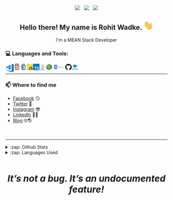 
<p align='center'>
<a href="https://twitter.com/rohya8"><img height="30" src="https://github.com/stephenajulu/WaylonWalker/blob/main/icon/twitter.png?raw=true"></a>&nbsp;&nbsp;
<a href="https://instagram.com/rohya8"><img height="30" src="https://github.com/stephenajulu/WaylonWalker/blob/main/icon/instagram.jpg?raw=true"></a>&nbsp;&nbsp;
<a href="https://www.linkedin.com/in/rohit-wadke/"><img height="30" src="https://github.com/stephenajulu/WaylonWalker/blob/main/icon/linkedin.png?raw=true"></a>
</p>

<h2 align="center">Hello there! My name is Rohit Wadke. <img src="https://raw.githubusercontent.com/ABSphreak/ABSphreak/master/gifs/Hi.gif" width="30px"></h2>
<p align="center">I'm a MEAN Stack Developer</p>

### 💻 Languages and Tools: 

<img align="left" alt="Visual Studio Code" width="26px" src="https://raw.githubusercontent.com/github/explore/80688e429a7d4ef2fca1e82350fe8e3517d3494d/topics/visual-studio-code/visual-studio-code.png" />
<img align="left" height="20" src="https://raw.githubusercontent.com/github/explore/80688e429a7d4ef2fca1e82350fe8e3517d3494d/topics/html/html.png">
<img align="left" height="20" src="https://raw.githubusercontent.com/github/explore/80688e429a7d4ef2fca1e82350fe8e3517d3494d/topics/css/css.png">
<img align="left" height="20" src="https://raw.githubusercontent.com/github/explore/80688e429a7d4ef2fca1e82350fe8e3517d3494d/topics/javascript/javascript.png">
<img align="left" height="20" src="https://raw.githubusercontent.com/github/explore/80688e429a7d4ef2fca1e82350fe8e3517d3494d/topics/typescript/typescript.png">
<img align="left" height="20" src="https://raw.githubusercontent.com/github/explore/80688e429a7d4ef2fca1e82350fe8e3517d3494d/topics/java/java.png">
<img align="left" height="20" src="https://raw.githubusercontent.com/github/explore/80688e429a7d4ef2fca1e82350fe8e3517d3494d/topics/nodejs/nodejs.png">
<img align="left" height="20" src="https://raw.githubusercontent.com/github/explore/80688e429a7d4ef2fca1e82350fe8e3517d3494d/topics/sql/sql.png">
<img align="left" height="20" src="https://raw.githubusercontent.com/github/explore/80688e429a7d4ef2fca1e82350fe8e3517d3494d/topics/mongodb/mongodb.png">
<img align="left" height="20" src="https://raw.githubusercontent.com/github/explore/78df643247d429f6cc873026c0622819ad797942/topics/github/github.png">
<img align="left" height="20" src="https://raw.githubusercontent.com/github/explore/78df643247d429f6cc873026c0622819ad797942/topics/docker/docker.png">
<br />

___

### 📫 Where to find me
- [Facebook](https://facebook.com/rohit.wadke) 😏
- [Twitter](https://twitter.com/rohya8) 🐤
- [Instagram](https://instagram.com/rohya8) 😎
- [LinkedIn](https://linkedin.com/in/rohit-wadke) 👨💼
- [Blog](https://www.localguidesconnect.com/t5/user/viewprofilepage/user-id/812466) 🤓🌎 
<br />

___

<details>
  <summary>:zap: Github Stats</summary>
  
<a href="https://github.com/rohya8/github-readme-stats">
  <img align="center" src="https://github-readme-stats.vercel.app/api?username=rohya8&show_icons=true&include_all_commits=true&hide_border=true" alt="Rohit's github stats" />
</a>
</details>

<details>
  <summary>:zap: Languages Used</summary>
<a href="https://github.com/rohya8/github-readme-stats">
  <img align="center" src="https://github-readme-stats.vercel.app/api/top-langs/?username=rohya8&layout=compact&hide_border=true" />
</a>
</details>

<br />



<h1 align='center'><i>It’s not a bug. It’s an undocumented feature!</i></h1>


